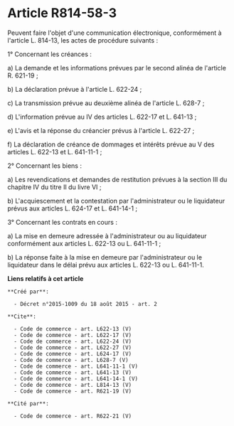 # Article R814-58-3

Peuvent faire l'objet d'une communication électronique, conformément à l'article L. 814-13, les actes de procédure suivants :

1° Concernant les créances :

a) La demande et les informations prévues par le second alinéa de l'article R. 621-19 ;

b) La déclaration prévue à l'article L. 622-24 ;

c) La transmission prévue au deuxième alinéa de l'article L. 628-7 ;

d) L'information prévue au IV des articles L. 622-17 et L. 641-13 ;

e) L'avis et la réponse du créancier prévus à l'article L. 622-27 ;

f) La déclaration de créance de dommages et intérêts prévue au V des articles L. 622-13 et L. 641-11-1 ;

2° Concernant les biens :

a) Les revendications et demandes de restitution prévues à la section III du chapitre IV du titre II du livre VI ;

b) L'acquiescement et la contestation par l'administrateur ou le liquidateur prévus aux articles L. 624-17 et L. 641-14-1 ;

3° Concernant les contrats en cours :

a) La mise en demeure adressée à l'administrateur ou au liquidateur conformément aux articles L. 622-13 ou L. 641-11-1 ;

b) La réponse faite à la mise en demeure par l'administrateur ou le liquidateur dans le délai prévu aux articles L. 622-13 ou
L. 641-11-1.

**Liens relatifs à cet article**

	**Créé par**:

	  - Décret n°2015-1009 du 18 août 2015 - art. 2

	**Cite**:

	  - Code de commerce - art. L622-13 (V)
	  - Code de commerce - art. L622-17 (V)
	  - Code de commerce - art. L622-24 (V)
	  - Code de commerce - art. L622-27 (V)
	  - Code de commerce - art. L624-17 (V)
	  - Code de commerce - art. L628-7 (V)
	  - Code de commerce - art. L641-11-1 (V)
	  - Code de commerce - art. L641-13 (V)
	  - Code de commerce - art. L641-14-1 (V)
	  - Code de commerce - art. L814-13 (V)
	  - Code de commerce - art. R621-19 (V)

	**Cité par**:

	  - Code de commerce - art. R622-21 (V)
